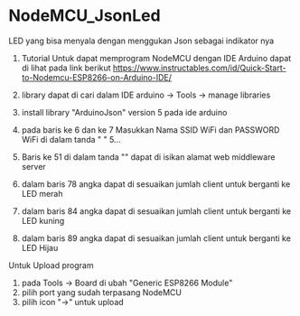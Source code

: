 # NodeMCU_JsonLed
LED yang bisa menyala dengan menggukan Json sebagai indikator nya

1. Tutorial Untuk dapat memprogram NodeMCU dengan IDE Arduino dapat di lihat pada link berikut
 https://www.instructables.com/id/Quick-Start-to-Nodemcu-ESP8266-on-Arduino-IDE/

2. library dapat di cari dalam IDE arduino -> Tools -> manage libraries

3. install library "ArduinoJson" version 5 pada ide arduino


4. pada baris ke 6 dan ke 7 Masukkan Nama SSID WiFi dan PASSWORD WiFi di dalam tanda " "
5...
6. Baris ke 51 di dalam tanda "" dapat di isikan alamat web middleware server
7. dalam baris 78 angka dapat di sesuaikan jumlah client untuk berganti ke LED merah
8. dalam baris 84 angka dapat di sesuaikan jumlah client untuk berganti ke LED kuning
9. dalam baris 89 angka dapat di sesuaikan jumlah client untuk berganti ke LED Hijau

Untuk Upload program
1. pada Tools -> Board di ubah "Generic ESP8266 Module"
2. pilih port yang sudah terpasang NodeMCU
3. pilih icon "->" untuk upload
